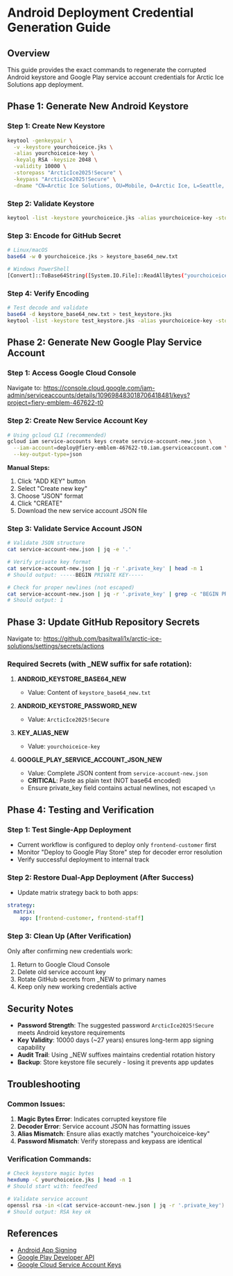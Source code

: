 # Android Deployment Credential Generation Guide

## Overview
This guide provides the exact commands to regenerate the corrupted Android keystore and Google Play service account credentials for Arctic Ice Solutions app deployment.

## Phase 1: Generate New Android Keystore

### Step 1: Create New Keystore
```bash
keytool -genkeypair \
  -v -keystore yourchoiceice.jks \
  -alias yourchoiceice-key \
  -keyalg RSA -keysize 2048 \
  -validity 10000 \
  -storepass "ArcticIce2025!Secure" \
  -keypass "ArcticIce2025!Secure" \
  -dname "CN=Arctic Ice Solutions, OU=Mobile, O=Arctic Ice, L=Seattle, ST=WA, C=US"
```

### Step 2: Validate Keystore
```bash
keytool -list -keystore yourchoiceice.jks -alias yourchoiceice-key -storepass "ArcticIce2025!Secure"
```

### Step 3: Encode for GitHub Secret
```bash
# Linux/macOS
base64 -w 0 yourchoiceice.jks > keystore_base64_new.txt

# Windows PowerShell
[Convert]::ToBase64String([System.IO.File]::ReadAllBytes("yourchoiceice.jks")) > keystore_base64_new.txt
```

### Step 4: Verify Encoding
```bash
# Test decode and validate
base64 -d keystore_base64_new.txt > test_keystore.jks
keytool -list -keystore test_keystore.jks -alias yourchoiceice-key -storepass "ArcticIce2025!Secure"
```

## Phase 2: Generate New Google Play Service Account

### Step 1: Access Google Cloud Console
Navigate to: https://console.cloud.google.com/iam-admin/serviceaccounts/details/109698483018706418481/keys?project=fiery-emblem-467622-t0

### Step 2: Create New Service Account Key
```bash
# Using gcloud CLI (recommended)
gcloud iam service-accounts keys create service-account-new.json \
  --iam-account=deploy@fiery-emblem-467622-t0.iam.gserviceaccount.com \
  --key-output-type=json
```

**Manual Steps:**
1. Click "ADD KEY" button
2. Select "Create new key"
3. Choose "JSON" format
4. Click "CREATE"
5. Download the new service account JSON file

### Step 3: Validate Service Account JSON
```bash
# Validate JSON structure
cat service-account-new.json | jq -e '.'

# Verify private key format
cat service-account-new.json | jq -r '.private_key' | head -n 1
# Should output: -----BEGIN PRIVATE KEY-----

# Check for proper newlines (not escaped)
cat service-account-new.json | jq -r '.private_key' | grep -c "BEGIN PRIVATE KEY"
# Should output: 1
```

## Phase 3: Update GitHub Repository Secrets

Navigate to: https://github.com/basitwali1x/arctic-ice-solutions/settings/secrets/actions

### Required Secrets (with _NEW suffix for safe rotation):

1. **ANDROID_KEYSTORE_BASE64_NEW**
   - Value: Content of `keystore_base64_new.txt`

2. **ANDROID_KEYSTORE_PASSWORD_NEW**
   - Value: `ArcticIce2025!Secure`

3. **KEY_ALIAS_NEW**
   - Value: `yourchoiceice-key`

4. **GOOGLE_PLAY_SERVICE_ACCOUNT_JSON_NEW**
   - Value: Complete JSON content from `service-account-new.json`
   - **CRITICAL**: Paste as plain text (NOT base64 encoded)
   - Ensure private_key field contains actual newlines, not escaped `\n`

## Phase 4: Testing and Verification

### Step 1: Test Single-App Deployment
- Current workflow is configured to deploy only `frontend-customer` first
- Monitor "Deploy to Google Play Store" step for decoder error resolution
- Verify successful deployment to internal track

### Step 2: Restore Dual-App Deployment (After Success)
- Update matrix strategy back to both apps:
```yaml
strategy:
  matrix:
    app: [frontend-customer, frontend-staff]
```

### Step 3: Clean Up (After Verification)
Only after confirming new credentials work:
1. Return to Google Cloud Console
2. Delete old service account key
3. Rotate GitHub secrets from _NEW to primary names
4. Keep only new working credentials active

## Security Notes

- **Password Strength**: The suggested password `ArcticIce2025!Secure` meets Android keystore requirements
- **Key Validity**: 10000 days (~27 years) ensures long-term app signing capability
- **Audit Trail**: Using _NEW suffixes maintains credential rotation history
- **Backup**: Store keystore file securely - losing it prevents app updates

## Troubleshooting

### Common Issues:
1. **Magic Bytes Error**: Indicates corrupted keystore file
2. **Decoder Error**: Service account JSON has formatting issues
3. **Alias Mismatch**: Ensure alias exactly matches "yourchoiceice-key"
4. **Password Mismatch**: Verify storepass and keypass are identical

### Verification Commands:
```bash
# Check keystore magic bytes
hexdump -C yourchoiceice.jks | head -n 1
# Should start with: feedfeed

# Validate service account
openssl rsa -in <(cat service-account-new.json | jq -r '.private_key') -check -noout
# Should output: RSA key ok
```

## References
- [Android App Signing](https://developer.android.com/studio/publish/app-signing)
- [Google Play Developer API](https://developers.google.com/android-publisher/getting_started)
- [Google Cloud Service Account Keys](https://cloud.google.com/iam/docs/service-accounts-create)
